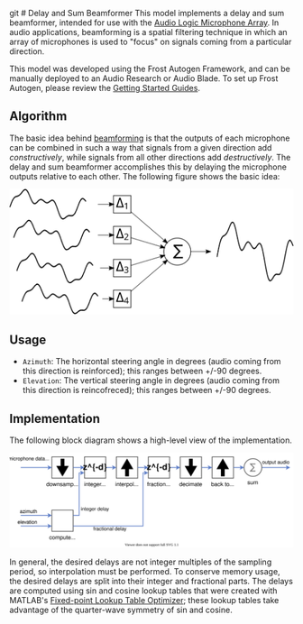 git # Delay and Sum Beamformer
This model implements a delay and sum beamformer, intended for use with the [Audio Logic Microphone Array](https://fpga-open-speech-tools.github.io/ab_mic_array.html). In audio applications, beamforming is a spatial filtering technique in which an array of microphones is used to "focus" on signals coming from a particular direction. 

This model was developed using the Frost Autogen Framework, and can be manually deployed to an Audio Research or Audio Blade. To set up Frost Autogen, please review the [Getting Started Guides](https://github.com/fpga-open-speech-tools/docs/tree/master/getting_started).

## Algorithm
The basic idea behind [beamforming](https://en.wikipedia.org/wiki/Beamforming) is that the outputs of each microphone can be combined in such a way that signals from a given direction add *constructively*, while signals from all other directions add *destructively*. The delay and sum beamformer accomplishes this by delaying the microphone outputs relative to each other. The following figure shows the basic idea:
<p align="center">
  <img src="delay_and_sum_waveforms.svg" />
</p>

## Usage
- `Azimuth`: The horizontal steering angle in degrees (audio coming from this direction is reinforced); this ranges between +/-90 degrees.
- `Elevation`: The vertical steering angle in degrees (audio coming from this direction is reincofreced); this ranges between +/-90 degrees.

## Implementation
The following block diagram shows a high-level view of the implementation.
<p align="center">
  <img src="delay_and_sum_architecture.svg" />
</p>

In general, the desired delays are not integer multiples of the sampling period, so interpolation must be performed. To conserve memory usage, the desired delays are split into their integer and fractional parts. The delays are computed using sin and cosine lookup tables that were created with MATLAB's [Fixed-point Lookup Table Optimizer](https://www.mathworks.com/help/fixedpoint/ref/lookuptableoptimizer.html); these lookup tables take advantage of the quarter-wave symmetry of sin and cosine.  